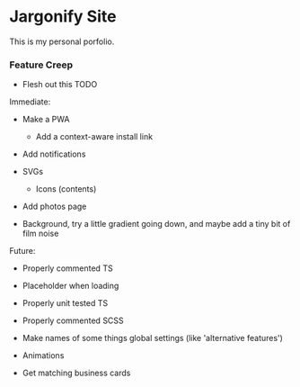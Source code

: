 # Jargonify Site

This is my personal porfolio.

### Feature Creep

- Flesh out this TODO

Immediate:
- Make a PWA
    - Add a context-aware install link
- Add notifications
- SVGs
    - Icons (contents)
- Add photos page

- Background, try a little gradient going down, and maybe add a tiny bit of film noise

Future:
- Properly commented TS
- Placeholder when loading
- Properly unit tested TS
- Properly commented SCSS
- Make names of some things global settings (like 'alternative features')
- Animations

- Get matching business cards